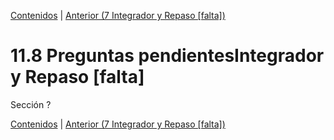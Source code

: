[Contenidos](../Contenidos.md) \| [Anterior (7 Integrador y Repaso [falta])](07_Integrador.md)

# 11.8 Preguntas pendientesIntegrador y Repaso [falta]

Sección ?

[Contenidos](../Contenidos.md) \| [Anterior (7 Integrador y Repaso [falta])](07_Integrador.md)

